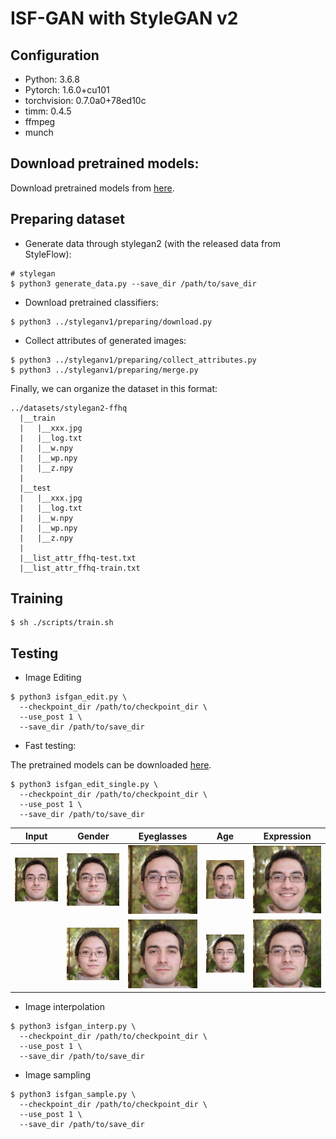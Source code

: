 # ISF-GAN with StyleGAN v2


## Configuration

 - Python: 3.6.8
 - Pytorch: 1.6.0+cu101
 - torchvision: 0.7.0a0+78ed10c
 - timm: 0.4.5
 - ffmpeg
 - munch 

## Download pretrained models:

Download pretrained models from [here](https://drive.google.com/file/d/1EM87UquaoQmk17Q8d5kYIAHqu0dkYqdT/view?usp=sharing).

## Preparing dataset

 - Generate data through stylegan2 (with the released data from StyleFlow):

```
# stylegan
$ python3 generate_data.py --save_dir /path/to/save_dir
```

 - Download pretrained classifiers:

```
$ python3 ../styleganv1/preparing/download.py
```

 - Collect attributes of generated images:

```
$ python3 ../styleganv1/preparing/collect_attributes.py
$ python3 ../styleganv1/preparing/merge.py
```

Finally, we can organize the dataset in this format:

```
../datasets/stylegan2-ffhq
  |__train
  |   |__xxx.jpg
  |   |__log.txt
  |   |__w.npy
  |   |__wp.npy
  |   |__z.npy
  |
  |__test
  |   |__xxx.jpg
  |   |__log.txt
  |   |__w.npy
  |   |__wp.npy
  |   |__z.npy
  |
  |__list_attr_ffhq-test.txt
  |__list_attr_ffhq-train.txt
```

## Training 

```
$ sh ./scripts/train.sh
```

## Testing

 - Image Editing

```
$ python3 isfgan_edit.py \
  --checkpoint_dir /path/to/checkpoint_dir \
  --use_post 1 \
  --save_dir /path/to/save_dir
```

 - Fast testing:

  The pretrained models can be downloaded [here](https://drive.google.com/file/d/1MgDxjrxaydR1COnnLBr25OwZVj_sZ2nf/view?usp=sharing).

```
$ python3 isfgan_edit_single.py \
  --checkpoint_dir /path/to/checkpoint_dir \
  --use_post 1 \
  --save_dir /path/to/save_dir
```

|Input|Gender|Eyeglasses|Age|Expression|
|:----:|:----:|:----:|:----:|:----:|
|![](./test/results/000000.png)|![](./test/results/0000-0-0.jpg)|![](./test/results/0000-1-0.jpg)|![](./test/results/0000-2-0.jpg)|![](./test/results/0000-3-0.jpg)|
||![](./test/results/0000-0-1.jpg)|![](./test/results/0000-1-1.jpg)|![](./test/results/0000-2-1.jpg)|![](./test/results/0000-3-1.jpg)|

 - Image interpolation

```
$ python3 isfgan_interp.py \
  --checkpoint_dir /path/to/checkpoint_dir \
  --use_post 1 \
  --save_dir /path/to/save_dir
```

 - Image sampling

```
$ python3 isfgan_sample.py \
  --checkpoint_dir /path/to/checkpoint_dir \
  --use_post 1 \
  --save_dir /path/to/save_dir
```



